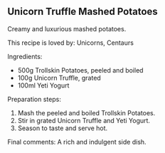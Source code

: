 ## Unicorn Truffle Mashed Potatoes



Creamy and luxurious mashed potatoes.

This recipe is loved by: Unicorns, Centaurs

Ingredients:

* 500g Trollskin Potatoes, peeled and boiled
* 100g Unicorn Truffle, grated
* 100ml Yeti Yogurt

Preparation steps:

1. Mash the peeled and boiled Trollskin Potatoes.
2. Stir in grated Unicorn Truffle and Yeti Yogurt.
3. Season to taste and serve hot.

Final comments: A rich and indulgent side dish.

